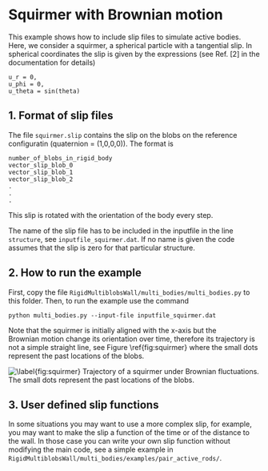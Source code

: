 # Squirmer with Brownian motion
This example shows how to include slip files to simulate active
bodies. Here, we consider a squirmer, a spherical particle with a
tangential slip. In spherical coordinates the slip is given by the
expressions (see Ref. [2] in the documentation for details)

```
u_r = 0, 
u_phi = 0,
u_theta = sin(theta) 
```

## 1. Format of slip files

The file `squirmer.slip` contains the slip on the blobs on the
reference configuratin (quaternion = (1,0,0,0)). The format is

```
number_of_blobs_in_rigid_body
vector_slip_blob_0
vector_slip_blob_1
vector_slip_blob_2
.
.
.
```

This slip is rotated with the orientation of the body every step.

The name of the slip file has to be included in the inputfile in the line
`structure`, see `inputfile_squirmer.dat`. If no name is given the
code assumes that the slip is zero for that particular structure.

## 2. How to run the example

First, copy the file
`RigidMultiblobsWall/multi_bodies/multi_bodies.py` to this folder.
Then, to run the example use the command

```
python multi_bodies.py --input-file inputfile_squirmer.dat
``` 

Note that the squirmer is initially aligned with the x-axis but the  
Brownian motion change its orientation over time, therefore its trajectory is
not a simple straight line, see Figure \ref{fig:squirmer} where the
small dots represent the past locations of the blobs.  

![\label{fig:squirmer} Trajectory of a squirmer under Brownian
  fluctuations. The small dots represent the past locations of the blobs.](squirmer.png)


## 3. User defined slip functions

In some situations you may want to use a more complex slip, for
example, you may want to make the slip a function of the time or of the
distance to the wall. In those case you can write your own slip
function without modifying the main code, see a simple example in
`RigidMultiblobsWall/multi_bodies/examples/pair_active_rods/`.

